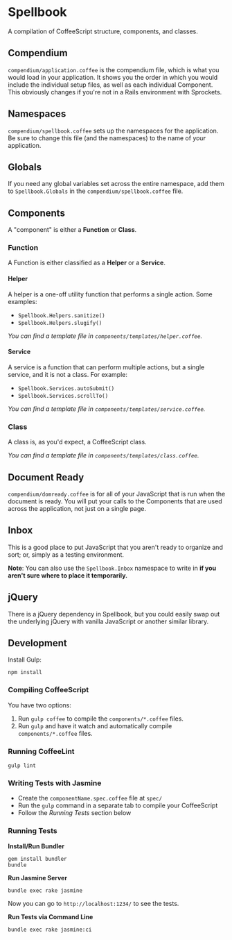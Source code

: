 Spellbook
=========

A compilation of CoffeeScript structure, components, and classes.

Compendium
----------

`compendium/application.coffee` is the compendium file, which is what you would load in your application. It shows you the order in which you would include the individual setup files, as well as each individual Component. This obviously changes if you're not in a Rails environment with Sprockets.

Namespaces
----------

`compendium/spellbook.coffee` sets up the namespaces for the application. Be sure to change this file (and the namespaces) to the name of _your_ application.

Globals
-------

If you need any global variables set across the entire namespace, add them to `Spellbook.Globals` in the `compendium/spellbook.coffee` file.

Components
----------

A "component" is either a **Function** or **Class**.

### Function

A Function is either classified as a **Helper** or a **Service**.

#### Helper

A helper is a one-off utility function that performs a single action. Some examples:

- `Spellbook.Helpers.sanitize()`
- `Spellbook.Helpers.slugify()`

_You can find a template file in `components/templates/helper.coffee`._

#### Service

A service is a function that can perform multiple actions, but a single service, and it is not a class. For example:

- `Spellbook.Services.autoSubmit()`
- `Spellbook.Services.scrollTo()`

_You can find a template file in `components/templates/service.coffee`._

### Class

A class is, as you'd expect, a CoffeeScript class.

_You can find a template file in `components/templates/class.coffee`._

Document Ready
--------------

`compendium/domready.coffee` is for all of your JavaScript that is run when the document is ready. You will put your calls to the Components that are used across the application, not just on a single page.

Inbox
-----

This is a good place to put JavaScript that you aren't ready to organize and sort; or, simply as a testing environment.

**Note**: You can also use the `Spellbook.Inbox` namespace to write in **if you aren't sure where to place it temporarily.**

jQuery
------

There is a jQuery dependency in Spellbook, but you could easily swap out the underlying jQuery with vanilla JavaScript or another similar library.

Development
-----------

Install Gulp:

```
npm install
```

### Compiling CoffeeScript

You have two options:

1. Run `gulp coffee` to compile the `components/*.coffee` files.
2. Run `gulp` and have it watch and automatically compile `components/*.coffee` files.

### Running CoffeeLint

```
gulp lint
```

### Writing Tests with Jasmine

- Create the `componentName.spec.coffee` file at `spec/`
- Run the `gulp` command in a separate tab to compile your CoffeeScript
- Follow the _Running Tests_ section below

### Running Tests

**Install/Run Bundler**

```
gem install bundler
bundle
```

**Run Jasmine Server**

```
bundle exec rake jasmine
```

Now you can go to `http://localhost:1234/` to see the tests.

**Run Tests via Command Line**

```
bundle exec rake jasmine:ci
```
